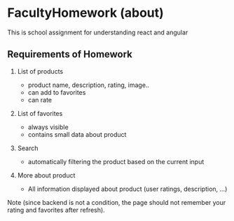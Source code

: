 # FacultyHomework (about)
This is school assignment for understanding react and angular

## Requirements of Homework
1. List of products
   * product name, description, rating, image..
   * can add to favorites
   * can rate

2. List of favorites
   * always visible
   * contains small data about product

3. Search
   * automatically filtering the product based on the current input

4. More about product
   * All information displayed about product (user ratings, description, ...)

Note (since backend is not a condition, the page should not remember your rating and favorites after refresh). 
